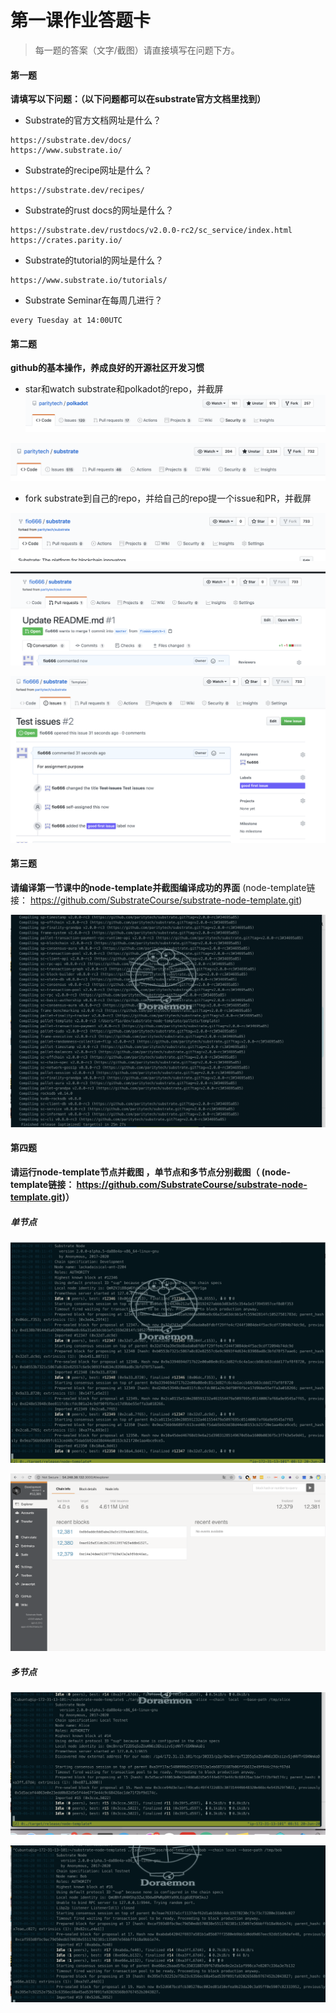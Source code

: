 # 第一课作业答题卡

> 每一题的答案（文字/截图）请直接填写在问题下方。

#### 第一题

**请填写以下问题：（以下问题都可以在substrate官方文档里找到）**

- Substrate的官方文档网址是什么？
```
https://substrate.dev/docs/
https://www.substrate.io/
``` 

- Substrate的recipe网址是什么？
```
https://substrate.dev/recipes/
``` 

- Substrate的rust docs的网址是什么？
```
https://substrate.dev/rustdocs/v2.0.0-rc2/sc_service/index.html 
https://crates.parity.io/ 
```
  
- Substrate的tutorial的网址是什么？
```
https://www.substrate.io/tutorials/
```
  

- Substrate Seminar在每周几进行？
```
every Tuesday at 14:00UTC
```


#### 第二题

**github的基本操作，养成良好的开源社区开发习惯**

- star和watch substrate和polkadot的repo，并截屏
![1](1.png)

![2](2.png)
  

- fork substrate到自己的repo，并给自己的repo提一个issue和PR，并截屏

![3](3.png)

![4](4.png)

![5](5.png)

#### 第三题

**请编译第一节课中的node-template并截图编译成功的界面** (node-template链接： https://github.com/SubstrateCourse/substrate-node-template.git)

![6](6.png)


#### 第四题

**请运行node-template节点并截图 ，单节点和多节点分别截图（ (node-template链接： https://github.com/SubstrateCourse/substrate-node-template.git)）**

##### 单节点

![7](7.png)

![8](8.png)

##### 多节点

![9](9.png)

![10](10.png)
